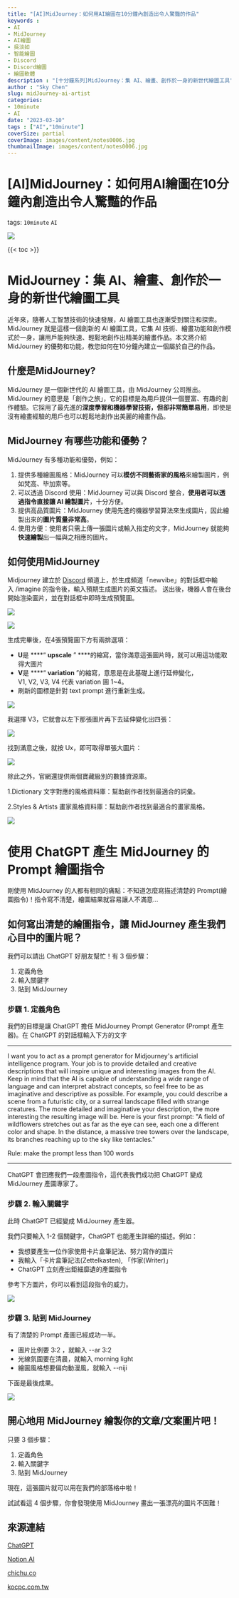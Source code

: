 ```yaml
---
title: "[AI]MidJourney：如何用AI繪圖在10分鐘內創造出令人驚豔的作品"
keywords :
- AI
- MidJourney
- AI繪圖
- 吳淡如
- 智能繪圖
- Discord
- Discord繪圖
- 繪圖軟體
description : "[十分鐘系列]MidJourney：集 AI、繪畫、創作於一身的新世代繪圖工具"
author : "Sky Chen"
slug: midJourney-ai-artist
categories:
- 10minute
- AI
date: "2023-03-10"
tags : ["AI","10minute"]
coverSize: partial
coverImage: images/content/notes0006.jpg
thumbnailImage: images/content/notes0006.jpg
---
```

<!--more-->

# [AI]MidJourney：如何用AI繪圖在10分鐘內創造出令人驚豔的作品
tags: `10minute` `AI` 

![]( /images/content/20230310006.png)

{{< toc >}}

# MidJourney：集 AI、繪畫、創作於一身的新世代繪圖工具

近年來，隨著人工智慧技術的快速發展，AI 繪圖工具也逐漸受到關注和探索。MidJourney 就是這樣一個創新的 AI 繪圖工具，它集 AI 技術、繪畫功能和創作模式於一身，讓用戶能夠快速、輕鬆地創作出精美的繪畫作品。本文將介紹 MidJourney 的優勢和功能，教您如何在10分鐘內建立一個屬於自己的作品。

## 什麼是MidJourney?

MidJourney 是一個新世代的 AI 繪圖工具，由 MidJourney 公司推出。MidJourney 的意思是「創作之旅」，它的目標是為用戶提供一個豐富、有趣的創作體驗。它採用了最先進的**深度學習和機器學習技術，但卻非常簡單易用**，即使是沒有繪畫經驗的用戶也可以輕鬆地創作出美麗的繪畫作品。

## MidJourney 有哪些功能和優勢？

MidJourney 有多種功能和優勢，例如：

1. 提供多種繪圖風格：MidJourney 可以**模仿不同藝術家的風格**來繪製圖片，例如梵高、毕加索等。
2. 可以透過 Discord 使用：MidJourney 可以與 Discord 整合，**使用者可以透過指令直接讓 AI 繪製圖片**，十分方便。
3. 提供高品質圖片：MidJourney 使用先進的機器學習算法來生成圖片，因此繪製出來的**圖片質量非常高**。
4. 使用方便：使用者只需上傳一張圖片或輸入指定的文字，MidJourney 就能夠**快速繪製**出一幅與之相應的圖片。

## 如何使用MidJourney

Midjourney 建立於 [Discord](https://discord.com/) 頻道上，於生成頻道「newvibe」的對話框中輸入 /imagine 的指令後，輸入預期生成圖片的英文描述。 送出後，機器人會在後台開始渲染圖片，並在對話框中即時生成預覽圖。

![]( /images/content/20230310001.png)


![]( /images/content/20230310002.png)

生成完畢後，在4張預覽圖下方有兩排選項：

- **U**是 ****“ **upscale** ” ****的縮寫，當你滿意這張圖片時，就可以用這功能取得大圖片
- **V**是 ****“ **variation** ”的縮寫，意思是在此基礎上進行延伸變化，V1, V2, V3, V4 代表 variation 圖 1~4。
- 刷新的圖標是針對 text prompt 進行重新生成。

![]( /images/content/20230310003.png)

我選擇 V3，它就會以左下那張圖片再下去延伸變化出四張：

![]( /images/content/20230310004.png)

找到滿意之後，就按 Ux，即可取得單張大圖片：

![]( /images/content/20230310005.png)

除此之外，官網還提供兩個寶藏級別的數據資源庫。

1.Dictionary 文字對應的風格資料庫：幫助創作者找到最適合的詞彙。

2.Styles & Artists 畫家風格資料庫：幫助創作者找到最適合的畫家風格。

![]( /images/content/20230310009.png)

# 使****用 ChatGPT 產生 MidJourney 的 Prompt 繪圖指令****

剛使用 MidJourney 的人都有相同的痛點：不知道怎麼寫描述清楚的 Prompt(繪圖指令)！指令寫不清楚，繪圖結果就容易讓人不滿意…

## 如何寫出清楚的繪圖指令，讓 MidJourney 產生我們心目中的圖片呢？

我們可以請出 ChatGPT 好朋友幫忙！有 3 個步驟：

1. 定義角色
2. 輸入關鍵字
3. 貼到 MidJourney

### 步驟 1. 定義角色

我們的目標是讓 ChatGPT 擔任 MidJourney Prompt Generator (Prompt 產生器)。在 ChatGPT 的對話框輸入下方的文字

---

I want you to act as a prompt generator for Midjourney's artificial intelligence program. Your job is to provide detailed and creative descriptions that will inspire unique and interesting images from the AI. Keep in mind that the AI is capable of understanding a wide range of language and can interpret abstract concepts, so feel free to be as imaginative and descriptive as possible. For example, you could describe a scene from a futuristic city, or a surreal landscape filled with strange creatures. The more detailed and imaginative your description, the more interesting the resulting image will be. Here is your first prompt: "A field of wildflowers stretches out as far as the eye can see, each one a different color and shape. In the distance, a massive tree towers over the landscape, its branches reaching up to the sky like tentacles."

Rule: make the prompt less than 100 words

---

ChatGPT 會回應我們一段產圖指令，這代表我們成功把 ChatGPT 變成 MidJourney 產圖專家了。

### 步驟 2. 輸入關鍵字

此時 ChatGPT 已經變成 MidJourney 產生器。

我們只要輸入 1-2 個關鍵字，ChatGPT 也能產生詳細的描述。例如：

- 我想要產生一位作家使用卡片盒筆記法、努力寫作的圖片
- 我輸入「卡片盒筆記法(Zettelkasten), 「作家(Writer)」
- ChatGPT 立刻產出鉅細靡遺的產圖指令

參考下方圖片，你可以看到這段指令的威力。

![]( /images/content/20230310007.png)

### 步驟 3. 貼到 MidJourney

有了清楚的 Prompt 產圖已經成功一半。

- 圖片比例要 3:2 ，就輸入 --ar 3:2
- 光線氛圍要在清晨，就輸入 morning light
- 繪圖風格想要偏向動漫風，就輸入 --niji

下面是最後成果。

![]( /images/content/20230310008.png)

## 開心地用 MidJourney 繪製你的文章/文案圖片吧！

只要 3 個步驟：

1. 定義角色
2. 輸入關鍵字
3. 貼到 MidJourney

現在，這張圖片就可以用在我們的部落格中啦！

試試看這 4 個步驟，你會發現使用 MidJourney 畫出一張漂亮的圖片不困難！

## 來源連結

[ChatGPT](https://openai.com/blog/chatgpt/)

[Notion AI](https://www.notion.so/product/ai)

[chichu.co](https://blog.chichu.co/3-steps-for-creators-to-use-chatgpt-generate-midjourney-prompt/)

[kocpc.com.tw](https://www.kocpc.com.tw/archives/453331)
